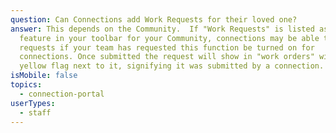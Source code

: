 ```yaml
---
question: Can Connections add Work Requests for their loved one?
answer: This depends on the Community.  If "Work Requests" is listed as a
  feature in your toolbar for your Community, connections may be able to submit
  requests if your team has requested this function be turned on for
  connections. Once submitted the request will show in "work orders" with a
  yellow flag next to it, signifying it was submitted by a connection.
isMobile: false
topics:
  - connection-portal
userTypes:
  - staff
---
```

